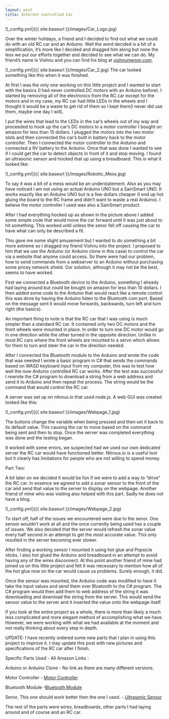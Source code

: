 ```yaml
---
layout: post
title: Internet Controlled Car
---
```


![_config.yml]({{ site.baseurl }}/images/Car_Logo.jpg)

Over the winter holidays, a friend and I decided to find out what we could do with an old RC car and an Arduino. Well the word decided is a bit of a simplification, it’s more like I decided and dragged him along but none the less we put our efforts together and decided to see what we can do. My friend’s name is Vishnu and you can find his blog at [vishnumenon.com](https://vishnumenon.com).

![_config.yml]({{ site.baseurl }}/images/Car_2.jpg)
The car looked something like this when it was finished.

At first I was the only one working on this little project and I wanted to start with the basics (I had never controlled DC motors with an Arduino before). I started by removing all of the electronics from the RC car except for the motors and in my case, my RC car had little LEDs in the wheels and I thought it would be a waste to get rid of them so I kept them(I never did use them, maybe one day I will).

I put the wires that lead to the LEDs in the car’s wheels out of my way and proceeded to hook up the car’s DC motors to a motor controller I bought on amazon for less than 15 dollars. I plugged the motors into the two motor slots and then connected the car’s built in battery back to the motor controller. Then I connected the motor controller to the Arduino and connected a 9V battery to the Arduino. Once that was done I wanted to see if I could get the car to detect objects in front of it and stop moving. I found an ultrasonic sensor and hocked that up using a breadboard. This is what it looked like:

![_config.yml]({{ site.baseurl }}/images/Robotic_Mess.jpg)

To say it was a bit of a mess would be an understatement. Also as you may have noticed I am not using an actual Arduino UNO but a SainSmart UNO. It works exactly like an Arduino UNO but is a few dollars cheaper (I end up hot gluing the board to the RC frame and didn’t want to waste a real Arduino). I believe the motor controller I used was also a SainSmart product.

After I had everything hocked up as shown in the picture above I added some simple code that would move the car forward until it was just about to hit something. This worked until unless the senor fell off causing the car to have what can only be described a fit.

This gave me some slight amusement but I wanted to do something a bit more extreme so I dragged my friend Vishnu into the project. I proposed to him that we use the Arduino (or Arduino clone in this case) to control the car via a website that anyone could access. So there were had our problem, how to send commands from a webserver to an Arduino without purchasing some pricey network shield. Our solution, although it may not be the best, seems to have worked.

First we connected a Bluetooth device to the Arduino, something I already had laying around but could be bought on amazon for less than 10 dollars. I then added some code to the Arduino that would react like a remote control this was done by having the Arduino listen to the Bluetooth com port. Based on the message sent it would move forwards, backwards, turn left and turn right (the basics).

An important thing to note is that the RC car that I was using is much simpler than a standard RC car. It contained only two DC motors and the front wheels were mounted in place. In order to turn one DC motor would go in one direction while the other turned in the opposite direction. Unlike in most RC cars where the front wheels are mounted to a servo which allows for them to turn and steer the car in the direction needed.

After I connected the Bluetooth module to the Arduino and wrote the code that was needed I wrote a basic program in C# that sends the commands based on WASD keyboard input from my computer, this was to test how well the now Arduino controlled RC car works. After the test was successful I rewrote the C# program to download a string from a web address and send it to Arduino and then repeat the process. The string would be the command that would control the RC car.

A server was set up on nitrous.io that used node.js. A web GUI was created looked like this:

![_config.yml]({{ site.baseurl }}/images/Webpage_1.jpg)

The buttons change the variable when being pressed and then set it back to its default value. This causing the car to move based on the command being sent and then to stop. Once the server was completed everything was done and the testing began.

It worked with some errors, we suspected had we used our own dedicated server the RC car would have functioned better. Nitrous.io is a useful tool but it clearly has limitations for people who are not willing to spend money.


Part Two:

A bit later on we decided it would be fun if we were to add a way to “drive” the RC car. In essence we agreed to add a sonar sensor to the front of the car and send that value to the server to display on the webpage. Another friend of mine who was visiting also helped with this part. Sadly he does not have a blog.

![_config.yml]({{ site.baseurl }}/images/Webpage_2.jpg)

To start off, half of the issues we encountered were due to the senor. One sensor wouldn’t work at all and the once currently being used has a couple of issues. We also decided that the server would refresh the sonar value every half second in an attempt to get the most accurate value. This only resulted in the server becoming ever slower.

After finding a working sensor I mounted it using hot glue and Popsicle sticks. I also hot glued the Arduino and breadboard in an attempt to avoid having any of the wires disconnect. At this point another friend of mine had joined us on this little project and felt it was necessary to mention how all of the hot glue now on the car would cause us problems. Surely enough, it did.

Once the sensor was mounted, the Arduino code was modified to have it take the input values and send them over Bluetooth to the C# program. The C# program would then add them to web address of the string it was downloading and download the string from the server. This would send the sensor value to the server and it inserted the value onto the webpage itself.

If you look at the entire project as a whole, there is more than likely a much less complicated and more elegant method of accomplishing what we have. However, we were working with what we had available at the moment and not really thinking about every step in depth.

UPDATE:
I have recently ordered some new parts that I plan in using this project to improve it. I may update this post with new pictures and specifications of the RC car after I finish.


Specific Parts Used - All Amazon Links :


Arduino or Arduino Clone - No link as there are many different versions.

Motor Controller - [Motor Controller](http://www.amazon.com/SainSmart-Stepper-Controller-Mega2560-Duemilanove/dp/B00AJGM37I/ref=sr_1_3?s=electronics&ie=UTF8&qid=1421612779&sr=1-3&keywords=Motor+Controller)

Bluetooth Module -[Bluetooth Module](http://www.amazon.com/Baitaihem-Arduino-Wireless-Bluetooth-Receiver/dp/B00J1D6UBA/ref=sr_1_6?s=electronics&ie=UTF8&qid=1421612829&sr=1-6&keywords=arduino+bluetooth)

Senor, This one should work better then the one I used.  - [Ultrasonic Sensor](http://www.amazon.com/niceeshop-HC-SR04-Ultrasonic-Distance-Measuring/dp/B00F167T2A/ref=sr_1_2?s=electronics&ie=UTF8&qid=1421612884&sr=1-2&keywords=arduino+ultrasonic)

The rest of the parts were wires, breadboards, other parts I had laying around and of course and an RC car.
